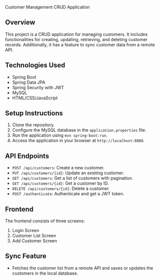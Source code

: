  Customer Management CRUD Application

## Overview
This project is a CRUD application for managing customers. It includes functionalities for creating, updating, retrieving, and deleting customer records. Additionally, it has a feature to sync customer data from a remote API.

## Technologies Used
- Spring Boot
- Spring Data JPA
- Spring Security with JWT
- MySQL
- HTML/CSS/JavaScript

## Setup Instructions
1. Clone the repository.
2. Configure the MySQL database in the `application.properties` file.
3. Run the application using `mvn spring-boot:run`.
4. Access the application in your browser at `http://localhost:8080`.

## API Endpoints
- `POST /api/customers`: Create a new customer.
- `PUT /api/customers/{id}`: Update an existing customer.
- `GET /api/customers`: Get a list of customers with pagination.
- `GET /api/customers/{id}`: Get a customer by ID.
- `DELETE /api/customers/{id}`: Delete a customer.
- `POST /authenticate`: Authenticate and get a JWT token.

## Frontend
The frontend consists of three screens:
1. Login Screen
2. Customer List Screen
3. Add Customer Screen

## Sync Feature
- Fetches the customer list from a remote API and saves or updates the customers in the local database.
